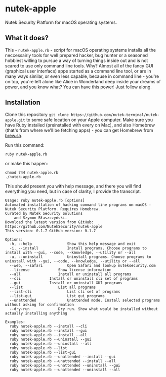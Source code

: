 # nutek-apple

Nutek Security Platform for macOS operating systems.

## What it does?

This - `nutek-apple.rb` - script for macOS operating systems installs
all the neccessairly tools for well prepared hacker, bug hunter or
a seasoned hobbiest willing to pursue a way of turning things inside out and
is not scared to use only command line tools. Why? Almost all of the fancy
GUI (graphical user interface) apps started as a command line tool, or are
in many ways similar, or even less capable, because in command line - you're
on top, you're left alone like Alice in Wonderland deep inside your dreams of power, and you know what? You can have this power! Just follow along.

## Installation

Clone this repository `git clone https://github.com/nutek-terminal/nutek-apple.git` to some safe location on your Apple computer. Make sure you have Ruby installed (preinstalled with every on Mac), and also Homebrew (that's from where we'll be fetching apps) - you can get Homebrew from [brew.sh](https://brew.sh).

Run this command:

```shell
ruby nutek-apple.rb
```

or make this happen:

```shell
chmod 744 nutek-apple.rb
./nutek-apple.rb
```

This should present you with help message, and there you will find everything you need, but in case of clarity, I provide the transcript.

```text
Usage: ruby nutek-apple.rb [options]
Automated installation of hacking command line programs on macOS - Nutek Security Platform. Requires Homebrew.
Curated by Nutek Security Solutions
	and Szymon Błaszczyński.
Download the latest version from GitHub:
https://github.com/NutekSecurity/nutek-apple
This version: 0.1.7 GitHub version: 0.1.7

Options:
  -h, --help				Show this help message and exit
  -i, --install				Install programs. Choose programs to install with --gui, --code, --knowledge, --utility or --all
  -u, --uninstall			Uninstall programs. Choose programs to uninstall with --gui, --code, --knowledge, --utility or --all
  --web, --safari			Open Safari and lookup nuteksecurity.com
  --license				Show license information
  --all					Install or uninstall all programs
  --cli				Install or uninstall cli set of programs
  --gui				Install or uninstall GUI programs
  --list				List all programs
  --list-cli				List cli set of programs
  --list-gui				List gui programs
  --unattended				Unattended mode. Install selected programs without asking for confirmation
  --dry-run				Dry run. Show what would be installed without actually installing anything

Examples:
  ruby nutek-apple.rb --install --cli
  ruby nutek-apple.rb --install --gui
  ruby nutek-apple.rb --install --all
  ruby nutek-apple.rb --uninstall --gui
  ruby nutek-apple.rb --uninstall --all
  ruby nutek-apple.rb --list
  ruby nutek-apple.rb --list-gui
  ruby nutek-apple.rb --unattended --install --gui
  ruby nutek-apple.rb --unattended --install --all
  ruby nutek-apple.rb --unattended --uninstall --gui
  ruby nutek-apple.rb --unattended --uninstall --all
```